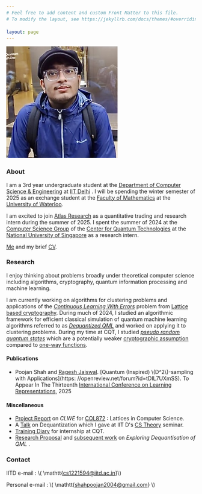 ```yaml
---
# Feel free to add content and custom Front Matter to this file.
# To modify the layout, see https://jekyllrb.com/docs/themes/#overriding-theme-defaults

layout: page
---
```



<img style="float: center;" src="me.JPEG" class = "circular-frame" >



### About 


I am a 3rd year undergraduate student at the [Department of  Computer Science & Engineering](https://www.cse.iitd.ac.in/) at [IIT Delhi](https://home.iitd.ac.in/) .  I will be spending the winter semester of 2025 as an exchange student at the [Faculty of Mathematics](https://uwaterloo.ca/math/) at the [University of Waterloo](https://uwaterloo.ca/). 

I am excited to join [Atlas Research](https://www.linkedin.com/company/atlas-research-ai/posts/?feedView=all) as a quantitative trading and research intern during the summer of 2025. I spent the summer of 2024  at the [Computer Science Group](https://www.quantumlah.org/research/group/Rahul-Jain) of the [Center for Quantum Technologies](https://www.quantumlah.org/) at the [National University of Singapore](https://nus.edu.sg/) as a research intern.


[Me](me.JPEG) and my brief [CV](https://drive.google.com/drive/search?q=cv). 

### Research

I enjoy thinking about problems broadly under theoretical computer science including algorithms, cryptography, quantum information processing and machine learning. 

I am currently working on algorithms for clustering problems and applications of the [_Continuous Learning With Errors_](https://arxiv.org/abs/2005.09595) problem from [Lattice based cryptography](https://en.wikipedia.org/wiki/Lattice-based_cryptography). During much of 2024, I studied an algorithmic framework for efficient classical simulation of quantum machine learning algorithms referred to as [_Dequantized QML_](https://ewintang.com/assets/tang_thesis.pdf) and worked on applying it to clustering problems. During my time at CQT, I studied [_pseudo random quantum states_](https://arxiv.org/abs/2112.10020) which are a  potentially weaker [cryptographic assumption](https://en.wikipedia.org/wiki/Computational_hardness_assumption) compared to [one-way functions](https://en.wikipedia.org/wiki/One-way_function).  



#### Publications

-  Poojan Shah and  [Ragesh Jaiswal](https://www.cse.iitd.ac.in/~rjaiswal/).  [Quantum (Inspired) \\(D^2\\)-sampling with Applications](https:
//openreview.net/forum?id=tDIL7UXmSS). To Appear In The Thirteenth [International Conference on Learning Representations](https://en.wikipedia.org/wiki/International_Conference_on_Learning_Representations), 2025


#### Miscellaneous

- [Project Report](https://drive.google.com/file/d/1sAMgy_b85TmKmn6PrFv3pYO3LL50Jl6t/view?usp=sharing) on _CLWE_ for [COL872](https://sites.google.com/view/rajendrak/home/col872-lattices-in-computer-science) : Lattices in Computer Science. 
- A [Talk](https://drive.google.com/file/d/10hbt5_6Pd_qbcC5O_FxOspqenUsylO2V/view?usp=sharing) on Dequantization which I gave at IIT D's [CS Theory](https://cstheory.iitd.ac.in/index.html) seminar. 
- [Training Diary](https://drive.google.com/file/d/172Y9i1EXFuj7_xUx312oYL4hXghbKaMp/view) for internship at CQT. 
- [Research Proposal](https://drive.google.com/file/d/1Tv6BSx-AccOXlK7cKLiOE22D6t3l7Z-M/view?usp=sharing) and [subsequent work](https://drive.google.com/file/d/1tlcvpPDR4P1Kk0BI8ktx4NAZ7K8qCX65/view?usp=sharing) on _Exploring Dequantisation of QML_ .

### Contact 

IITD e-mail : \\(  \mathtt{cs1221594@iitd.ac.in}\\) 

Personal e-mail : \\( \mathtt{shahpoojan2004@gmail.com} \\) 